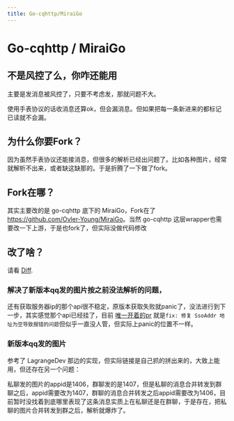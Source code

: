 ```yaml
---
title: Go-cqhttp/MiraiGo
---
```


# Go-cqhttp / MiraiGo

## 不是风控了么，你咋还能用

主要是发消息被风控了，只要不考虑发，那就问题不大。

使用手表协议的话收消息还算ok，但会漏消息。但如果把每一条新进来的都标记已读就不会漏。

## 为什么你要Fork？

因为虽然手表协议还能接消息，但很多的解析已经出问题了。比如各种图片，经常就解析不出来，或者缺这缺那的。于是折腾了一下做了fork。

## Fork在哪？

其实主要改的是 go-cqhttp 底下的 MiraiGo，Fork在了 <https://github.com/Ovler-Young/MiraiGo>。当然 go-cqhttp 这层wrapper也需要改一下上游，于是也fork了，但实际没做代码修改

## 改了啥？

请看 [Diff](https://github.com/Mrs4s/MiraiGo/compare/a702bde3e128d7b5759d5b34345d84cd8761dfd6...Ovler-Young:MiraiGo:master). 

### 解决了新版本qq发的图片按之前没法解析的问题，

还有获取服务器ip的那个api很不稳定，原版本获取失败就panic了，没法进行到下一步，其实感觉那个api已经挂了，目前 [唯一开着的pr](https://github.com/Mrs4s/MiraiGo/pull/351) 就是`fix: 修复 SsoAddr 地址为空导致报错的问题`但似乎一直没人管，但实际上panic的位置不一样。

### 新版本qq发的图片

参考了 LagrangeDev 那边的实现，但实际链接是自己抓的拼出来的，大致上能用，但还存在另一个问题：

私聊发的图片的appid是1406，群聊发的是1407，但是私聊的消息合并转发到群聊之后，appid需要改为1407，群聊的消息合并转发之后appid需要改为1406，目前暂时没找着到底哪里表现了这条消息实质上在私聊还是在群聊，于是存在，把私聊的图片合并转发到群之后，解析就爆炸了。
